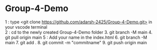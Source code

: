 # Group-4-Demo

1 : type <git clone https://github.com/adarsh-2425/Group-4-Demo.git> in your vscode terminal  
2 : cd to the newly created Group-4-Demo folder
3.  git branch -M main
4. git pull origin main
5 : Add your name in the index.html
6. git branch -M main
7. git add .
8. git commit -m "commitname"
9. git push origin main






    
